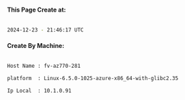 
   
#### This Page Create at:

```bash

2024-12-23 - 21:46:17 UTC

```

#### Create By Machine:

```bash

Host Name : fv-az770-281

platform  : Linux-6.5.0-1025-azure-x86_64-with-glibc2.35

Ip Local  : 10.1.0.91

```

